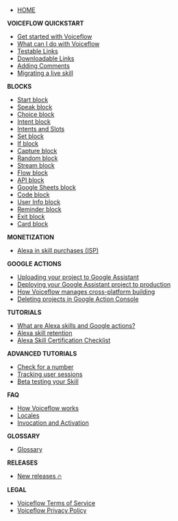 - [HOME](/#/home.md)

**VOICEFLOW QUICKSTART**
- [Get started with Voiceflow](/quickstart/get-started-with-voiceflow.md)
- [What can I do with Voiceflow](/quickstart/what-can-i-do-with-voiceflow.md)
- [Testable Links](/quickstart/testable-links.md)
- [Downloadable Links](/quickstart/downloadable-links.md)
- [Adding Comments](/quickstart/adding-comments.md)
- [Migrating a live skill](/quickstart/migrating.md)

**BLOCKS** 
- [Start block](/blocks/start-block.md)
- [Speak block](/blocks/speak-block.md)
- [Choice block](/blocks/choice-block.md)
- [Intent block](/blocks/intent-block.md)
- [Intents and Slots](/blocks/intents-slots.md)
- [Set block](/blocks/set-block.md)
- [If block](/blocks/if-block.md)
- [Capture block](/blocks/capture-block.md)
- [Random block](/blocks/random-block.md)
- [Stream block](/blocks/stream-block.md)
- [Flow block](/blocks/flow-block.md)
- [API block](/blocks/api-block.md)
- [Google Sheets block](/blocks/google-sheets-block.md)
- [Code block](/blocks/code-block.md)
- [User Info block](/blocks/user-info-block.md)
- [Reminder block](/blocks/reminder-block.md)
- [Exit block](/blocks/exit-block.md)
- [Card block](/blocks/card-block.md)

**MONETIZATION** 
- [Alexa in skill purchases (ISP)](/monetization/alexa-in-skill-purchases.md)

**GOOGLE ACTIONS** 
- [Uploading your project to Google Assistant](/adapting-for-google/uploading-your-project-to-google-assistant.md)  
- [Deploying your Google Assistant project to production](/adapting-for-google/deploying-your-google-assistant-project-to-production.md)
- [How Voiceflow manages cross-platform building](/adapting-for-google/how-voiceflow-manages-cross-platform-building.md)
- [Deleting projects in Google Action Console](/adapting-for-google/deleting-projects-in-google-actions-console.md)

**TUTORIALS**
- [What are Alexa skills and Google actions?](/tutorials/what-are-alexa-skills.md)
- [Alexa skill retention](/tutorials/alexa-skill-retention.md)
- [Alexa Skill Certification Checklist](/tutorials/alexa-skill-certification-checklist.md)

**ADVANCED TUTORIALS**
- [Check for a number](/tutorials/advanced-tutorials/checking-if-number.md)
- [Tracking user sessions](/tutorials/advanced-tutorials/tracking-user-sessions.md)
- [Beta testing your Skill](/tutorials/advanced-tutorials/using-beta-testing-with-your-alexa-skill.md)

**FAQ**
- [How Voiceflow works](/faq/how-voiceflow-works.md)
- [Locales](/faq/locales.md)
- [Invocation and Activation](/faq/invocation-and-activation.md)

**GLOSSARY**
- [Glossary](/glossary/glossary.md)

**RELEASES**
- [New releases 🔥](/releases/releases.md)

**LEGAL**
- [Voiceflow Terms of Service](/faq/legal/voiceflow-terms-of-service.md)
- [Voiceflow Privacy Policy](/faq/legal/voiceflow-privacy-policy.md)
